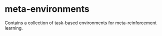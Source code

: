 # meta-environments
Contains a collection of task-based environments for meta-reinforcement learning.
